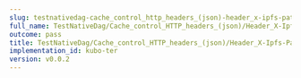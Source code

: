 ```yaml
---
slug: testnativedag-cache_control_http_headers_(json)-header_x-ipfs-path
full_name: TestNativeDag/Cache_control_HTTP_headers_(json)/Header_X-Ipfs-Path
outcome: pass
title: TestNativeDag/Cache_control_HTTP_headers_(json)/Header_X-Ipfs-Path
implementation_id: kubo-ter
version: v0.0.2
---
```


